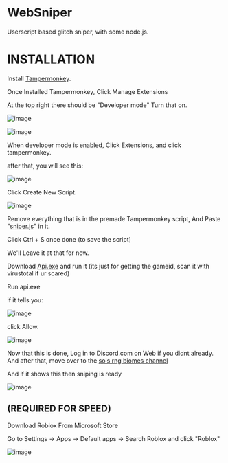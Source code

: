 # WebSniper
Userscript based glitch sniper, with some node.js.

# INSTALLATION
Install [Tampermonkey](https://chromewebstore.google.com/detail/tampermonkey/dhdgffkkebhmkfjojejmpbldmpobfkfo?hl=en).

Once Installed Tampermonkey, Click Manage Extensions

At the top right there should be "Developer mode" Turn that on.

![image](https://github.com/user-attachments/assets/8d88716c-0de1-4a65-86b0-265547e32905)



![image](https://github.com/user-attachments/assets/d0f6774a-3892-4ec1-990b-f48c9fa37dc1)

When developer mode is enabled, Click Extensions, and click tampermonkey.

after that, you will see this:

![image](https://github.com/user-attachments/assets/b57625df-f69b-410c-8bc5-637588a85efc)

Click Create New Script.

![image](https://github.com/user-attachments/assets/9ce3c752-a789-41b5-8fec-0a16e1672040)

Remove everything that is in the premade Tampermonkey script, And Paste "[sniper.js](https://github.com/Lunatic-T/WebSniperGameId/blob/main/sniper.js)" in it.

Click Ctrl + S once done (to save the script)


We'll Leave it at that for now. 


Download [Api.exe](https://github.com/Lunatic-T/WebSniperGameId/releases/tag/api) and run it (its just for getting the gameid, scan it with virustotal if ur scared)


Run api.exe 

if it tells you: 

![image](https://github.com/user-attachments/assets/d87556af-80c7-4d30-9cfc-cd9a288dd903)

click Allow.

![image](https://github.com/user-attachments/assets/107fc982-7397-4f02-823e-fbb7df9a8c52)


Now that this is done, Log in to Discord.com on Web if you didnt already. And after that, move over to the [sols rng biomes channel](https://discord.com/channels/1186570213077041233/1282542323590496277)

And if it shows this then sniping is ready 

![image](https://github.com/user-attachments/assets/6f0e6e0b-934a-4251-8652-99e72e5f3591)

## (REQUIRED FOR SPEED)

Download Roblox From Microsoft Store 

Go to Settings -> Apps -> Default apps -> Search Roblox and click "Roblox" 

![image](https://github.com/user-attachments/assets/dff21140-0baf-4c00-8050-60377f624948)



